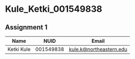 # Kule_Ketki_001549838

## Assignment 1


| Name | NUID | Email |
| ----------- | ----------- | ------------|
| Ketki Kule| 001549838 | kule.k@northeastern.edu|